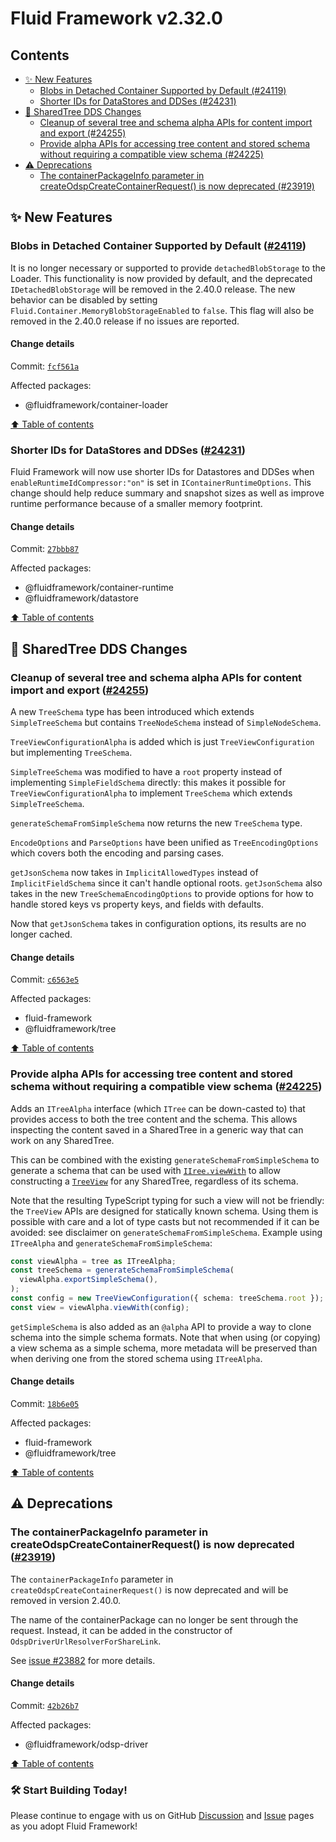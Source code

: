 <!-- THIS IS AN AUTOGENERATED FILE. DO NOT EDIT THIS FILE DIRECTLY. -->

# Fluid Framework v2.32.0

## Contents

- [✨ New Features](#-new-features)
  - [Blobs in Detached Container Supported by Default (#24119)](#blobs-in-detached-container-supported-by-default-24119)
  - [Shorter IDs for DataStores and DDSes (#24231)](#shorter-ids-for-datastores-and-ddses-24231)
- [🌳 SharedTree DDS Changes](#-sharedtree-dds-changes)
  - [Cleanup of several tree and schema alpha APIs for content import and export (#24255)](#cleanup-of-several-tree-and-schema-alpha-apis-for-content-import-and-export-24255)
  - [Provide alpha APIs for accessing tree content and stored schema without requiring a compatible view schema (#24225)](#provide-alpha-apis-for-accessing-tree-content-and-stored-schema-without-requiring-a-compatible-view-schema-24225)
- [⚠️ Deprecations](#️-deprecations)
  - [The containerPackageInfo parameter in createOdspCreateContainerRequest() is now deprecated (#23919)](#the-containerpackageinfo-parameter-in-createodspcreatecontainerrequest-is-now-deprecated-23919)

## ✨ New Features

### Blobs in Detached Container Supported by Default ([#24119](https://github.com/microsoft/FluidFramework/issues/24119))

It is no longer necessary or supported to provide `detachedBlobStorage` to the Loader. This functionality is now provided by default, and the deprecated `IDetachedBlobStorage` will be removed in the 2.40.0 release. The new behavior can be disabled by setting `Fluid.Container.MemoryBlobStorageEnabled` to `false`. This flag will also be removed in the 2.40.0 release if no issues are reported.

#### Change details

Commit: [`fcf561a`](https://github.com/microsoft/FluidFramework/commit/fcf561a802b2a9f8f9f3ac2d9f42fa14b6cbaf5e)

Affected packages:

- @fluidframework/container-loader

[⬆️ Table of contents](#contents)

### Shorter IDs for DataStores and DDSes ([#24231](https://github.com/microsoft/FluidFramework/issues/24231))

Fluid Framework will now use shorter IDs for Datastores and DDSes when `enableRuntimeIdCompressor:"on"` is set in `IContainerRuntimeOptions`. This change should help reduce summary and snapshot sizes as well as improve runtime performance because of a smaller memory footprint.

#### Change details

Commit: [`27bbb87`](https://github.com/microsoft/FluidFramework/commit/27bbb87a1f16b304767cd05e46ee0ed2876c4f57)

Affected packages:

- @fluidframework/container-runtime
- @fluidframework/datastore

[⬆️ Table of contents](#contents)

## 🌳 SharedTree DDS Changes

### Cleanup of several tree and schema alpha APIs for content import and export ([#24255](https://github.com/microsoft/FluidFramework/issues/24255))

A new `TreeSchema` type has been introduced which extends `SimpleTreeSchema` but contains `TreeNodeSchema` instead of `SimpleNodeSchema`.

`TreeViewConfigurationAlpha` is added which is just `TreeViewConfiguration` but implementing `TreeSchema`.

`SimpleTreeSchema` was modified to have a `root` property instead of implementing `SimpleFieldSchema` directly: this makes it possible for `TreeViewConfigurationAlpha` to implement `TreeSchema` which extends `SimpleTreeSchema`.

`generateSchemaFromSimpleSchema` now returns the new `TreeSchema` type.

`EncodeOptions` and `ParseOptions` have been unified as `TreeEncodingOptions` which covers both the encoding and parsing cases.

`getJsonSchema` now takes in `ImplicitAllowedTypes` instead of `ImplicitFieldSchema` since it can't handle optional roots. `getJsonSchema` also takes in the new `TreeSchemaEncodingOptions` to provide options for how to handle stored keys vs property keys, and fields with defaults.

Now that `getJsonSchema` takes in configuration options, its results are no longer cached.

#### Change details

Commit: [`c6563e5`](https://github.com/microsoft/FluidFramework/commit/c6563e57ac42f002f844aea4d9d6e849908ae1b2)

Affected packages:

- fluid-framework
- @fluidframework/tree

[⬆️ Table of contents](#contents)

### Provide alpha APIs for accessing tree content and stored schema without requiring a compatible view schema ([#24225](https://github.com/microsoft/FluidFramework/issues/24225))

Adds an `ITreeAlpha` interface (which `ITree` can be down-casted to) that provides access to both the tree content and the schema. This allows inspecting the content saved in a SharedTree in a generic way that can work on any SharedTree.

This can be combined with the existing `generateSchemaFromSimpleSchema` to generate a schema that can be used with [`IIree.viewWith`](https://fluidframework.com/docs/api/fluid-framework/viewabletree-interface#viewwith-methodsignature) to allow constructing a [`TreeView`](https://fluidframework.com/docs/api/fluid-framework/treeview-interface) for any SharedTree, regardless of its schema.

Note that the resulting TypeScript typing for such a view will not be friendly: the `TreeView` APIs are designed for statically known schema. Using them is possible with care and a lot of type casts but not recommended if it can be avoided: see disclaimer on `generateSchemaFromSimpleSchema`. Example using `ITreeAlpha` and `generateSchemaFromSimpleSchema`:

```typescript
const viewAlpha = tree as ITreeAlpha;
const treeSchema = generateSchemaFromSimpleSchema(
  viewAlpha.exportSimpleSchema(),
);
const config = new TreeViewConfiguration({ schema: treeSchema.root });
const view = viewAlpha.viewWith(config);
```

`getSimpleSchema` is also added as an `@alpha` API to provide a way to clone schema into the simple schema formats. Note that when using (or copying) a view schema as a simple schema, more metadata will be preserved than when deriving one from the stored schema using `ITreeAlpha`.

#### Change details

Commit: [`18b6e05`](https://github.com/microsoft/FluidFramework/commit/18b6e05e4e85fdc1a6d373b15c2bfcc191ea1bc3)

Affected packages:

- fluid-framework
- @fluidframework/tree

[⬆️ Table of contents](#contents)

## ⚠️ Deprecations

### The containerPackageInfo parameter in createOdspCreateContainerRequest() is now deprecated ([#23919](https://github.com/microsoft/FluidFramework/issues/23919))

The `containerPackageInfo` parameter in `createOdspCreateContainerRequest()` is now deprecated and will be removed in version 2.40.0.

The name of the containerPackage can no longer be sent through the request. Instead, it can be added in the constructor of `OdspDriverUrlResolverForShareLink`.

See [issue #23882](https://github.com/microsoft/FluidFramework/issues/23882) for more details.

#### Change details

Commit: [`42b26b7`](https://github.com/microsoft/FluidFramework/commit/42b26b7f18ede4471d4426c542345bc66b56e923)

Affected packages:

- @fluidframework/odsp-driver

[⬆️ Table of contents](#contents)

### 🛠️ Start Building Today!

Please continue to engage with us on GitHub [Discussion](https://github.com/microsoft/FluidFramework/discussions) and [Issue](https://github.com/microsoft/FluidFramework/issues) pages as you adopt Fluid Framework!
